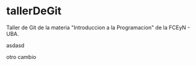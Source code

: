 # tallerDeGit

Taller de Git de la materia "Introduccion a la Programacion" de la FCEyN - UBA.

asdasd


otro cambio
